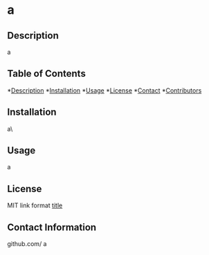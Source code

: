 
  
# a

## Description
a

## Table of Contents
*[Description](#description)
*[Installation](#installation)
*[Usage](#usage)
*[License](#license)
*[Contact](#contact)
*[Contributors](#contributors)

## Installation
a\

## Usage
a

## License
MIT
link format [title](https://www.example.com)


## Contact Information
github.com/
a